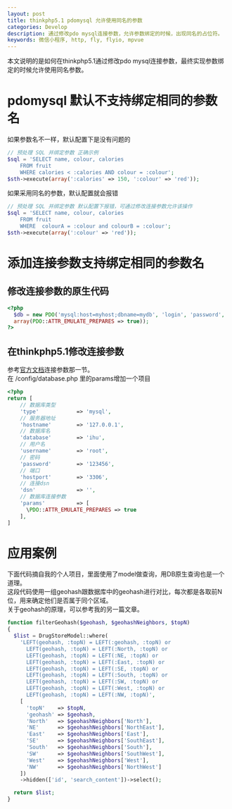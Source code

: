 ```yaml
---
layout: post
title: thinkphp5.1 pdomysql 允许使用同名的参数
categories: Develop
description: 通过修改pdo mysql连接参数，允许参数绑定的时候，出现同名的占位符。
keywords: 微信小程序, http, fly, flyio, mpvue
---
```


本文说明的是如何在thinkphp5.1通过修改pdo mysql连接参数，最终实现参数绑定的时候允许使用同名参数。

# pdomysql 默认不支持绑定相同的参数名

如果参数名不一样，默认配置下是没有问题的  
```php
// 预处理 SQL 并绑定参数 正确示例
$sql = 'SELECT name, colour, calories
    FROM fruit
    WHERE calories < :calories AND colour = :colour';
$sth->execute(array(':calories' => 150, ':colour' => 'red'));
```
如果采用同名的参数，默认配置就会报错
```php
// 预处理 SQL 并绑定参数 默认配置下报错，可通过修改连接参数允许该操作
$sql = 'SELECT name, colour, calories
    FROM fruit
    WHERE  colourA = :colour and colourB = :colour';
$sth->execute(array(':colour' => 'red'));
```

# 添加连接参数支持绑定相同的参数名
## 修改连接参数的原生代码
```php
<?php
  $db = new PDO('mysql:host=myhost;dbname=mydb', 'login', 'password', 
  array(PDO::ATTR_EMULATE_PREPARES => true));
?>
```
## 在thinkphp5.1修改连接参数
参考[官方文档](https://www.kancloud.cn/manual/thinkphp5_1/353998)连接参数那一节。   
在 /config/database.php 里的params增加一个项目  
```php
<?php
return [
    // 数据库类型
    'type'            => 'mysql',
    // 服务器地址
    'hostname'        => '127.0.0.1',
    // 数据库名
    'database'        => 'ihu',
    // 用户名
    'username'        => 'root',
    // 密码
    'password'        => '123456',
    // 端口
    'hostport'        => '3306',
    // 连接dsn
    'dsn'             => '',
    // 数据库连接参数
    'params'          => [
      \PDO::ATTR_EMULATE_PREPARES => true
    ],
]
```

# 应用案例
下面代码摘自我的个人项目，里面使用了model做查询，用DB原生查询也是一个道理。  
这段代码使用一组geohash跟数据库中的geohash进行对比，每次都是各取前N位，用来确定他们是否属于同个区域。  
关于geohash的原理，可以参考我的另一篇文章。
```php
function filterGeohash($geohash, $geohashNeighbors, $topN)
{
  $list = DrugStoreModel::where(
    'LEFT(geohash, :topN) = LEFT(:geohash, :topN) or
      LEFT(geohash, :topN) = LEFT(:North, :topN) or
      LEFT(geohash, :topN) = LEFT(:NE, :topN) or
      LEFT(geohash, :topN) = LEFT(:East, :topN) or
      LEFT(geohash, :topN) = LEFT(:SE, :topN) or
      LEFT(geohash, :topN) = LEFT(:South, :topN) or
      LEFT(geohash, :topN) = LEFT(:SW, :topN) or
      LEFT(geohash, :topN) = LEFT(:West, :topN) or
      LEFT(geohash, :topN) = LEFT(:NW, :topN)',
    [
      'topN'    => $topN,
      'geohash' => $geohash,
      'North'   => $geohashNeighbors['North'],
      'NE'      => $geohashNeighbors['NorthEast'],
      'East'    => $geohashNeighbors['East'],
      'SE'      => $geohashNeighbors['SouthEast'],
      'South'   => $geohashNeighbors['South'],
      'SW'      => $geohashNeighbors['SouthWest'],
      'West'    => $geohashNeighbors['West'],
      'NW'      => $geohashNeighbors['NorthWest']
    ])
    ->hidden(['id', 'search_content'])->select();

  return $list;
}
```